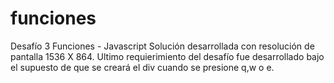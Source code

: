 # funciones
Desafío 3 Funciones - Javascript
Solución desarrollada con resolución de pantalla 1536 X 864.
Ultimo requierimiento del desafío fue desarrollado bajo el supuesto de que se creará el div cuando se presione q,w o e.
